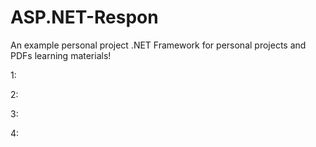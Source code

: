 # ASP.NET-Respon

An example personal project .NET Framework for personal projects and PDFs learning materials!

1:

2:

3:

4:
